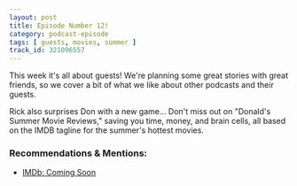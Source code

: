 ```yaml
---
layout: post
title: Episode Number 12!
category: podcast-episode
tags: [ guests, movies, summer ]
track_id: 321096557
---
```


This week it's all about guests! We're planning some great stories with great friends, so we cover a bit of what we like about other podcasts and their guests.

Rick also surprises Don with a new game... Don't miss out on "Donald's Summer Movie Reviews," saving you time, money, and brain cells, all based on the IMDB tagline for the summer's hottest movies.

### Recommendations & Mentions:
- [IMDb: Coming Soon](http://www.imdb.com/movies-coming-soon)
